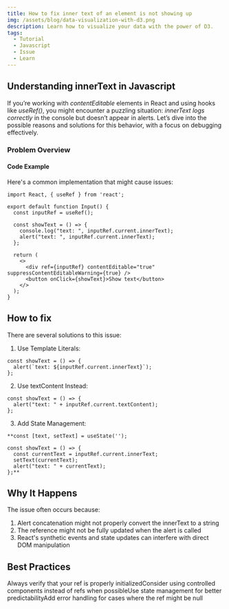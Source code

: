 ```yaml
---
title: How to fix inner text of an element is not showing up
img: /assets/blog/data-visualization-with-d3.png
description: Learn how to visualize your data with the power of D3.
tags:
  - Tutorial
  - Javascript
  - Issue
  - Learn
---
```



## Understanding innerText in Javascript

If you’re working with _contentEditable_ elements in React and using hooks like _useRef()_, you might encounter a puzzling situation: _innerText logs correctly_ in the console but doesn’t appear in alerts. 
Let’s dive into the possible reasons and solutions for this behavior, with a focus on debugging effectively.

### Problem Overview

#### Code Example
Here's a common implementation that might cause issues:
```aiignore
import React, { useRef } from 'react';  

export default function Input() {  
  const inputRef = useRef();  

  const showText = () => {  
    console.log("text: ", inputRef.current.innerText);  
    alert("text: ", inputRef.current.innerText);  
  };  

  return (  
    <>  
      <div ref={inputRef} contentEditable="true" suppressContentEditableWarning={true} />  
      <button onClick={showText}>Show text</button>  
    </>  
  );  
}  
```

## How to fix
There are several solutions to this issue:

1. Use Template Literals:

```aiignore
const showText = () => {
  alert(`text: ${inputRef.current.innerText}`);
};
```
2. Use textContent Instead:

```aiignore
const showText = () => {
  alert("text: " + inputRef.current.textContent);
};

```

3. Add State Management:
```aiignore
**const [text, setText] = useState('');

const showText = () => {
  const currentText = inputRef.current.innerText;
  setText(currentText);
  alert("text: " + currentText);
};**
```


## Why It Happens
The issue often occurs because:
1. Alert concatenation might not properly convert the innerText to a string
2. The reference might not be fully updated when the alert is called
3. React's synthetic events and state updates can interfere with direct DOM manipulation


## Best Practices
Always verify that your ref is properly initializedConsider using controlled components instead of refs when possibleUse state management for better predictabilityAdd error handling for cases where the ref might be null